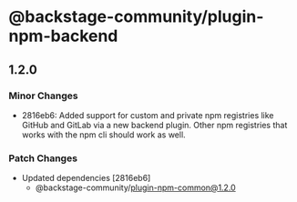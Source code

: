 # @backstage-community/plugin-npm-backend

## 1.2.0

### Minor Changes

- 2816eb6: Added support for custom and private npm registries like GitHub and GitLab via a new backend plugin. Other npm registries that works with the npm cli should work as well.

### Patch Changes

- Updated dependencies [2816eb6]
  - @backstage-community/plugin-npm-common@1.2.0
